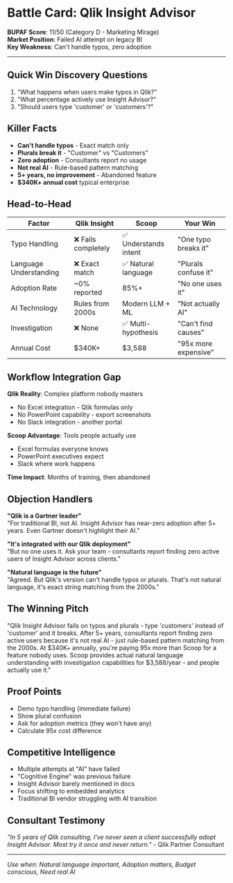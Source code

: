 # Battle Card: Qlik Insight Advisor

**BUPAF Score**: 11/50 (Category D - Marketing Mirage)  
**Market Position**: Failed AI attempt on legacy BI  
**Key Weakness**: Can't handle typos, zero adoption

---

## Quick Win Discovery Questions
1. "What happens when users make typos in Qlik?"
2. "What percentage actively use Insight Advisor?"
3. "Should users type 'customer' or 'customers'?"

## Killer Facts
- **Can't handle typos** - Exact match only
- **Plurals break it** - "Customer" vs "Customers"
- **Zero adoption** - Consultants report no usage
- **Not real AI** - Rule-based pattern matching
- **5+ years, no improvement** - Abandoned feature
- **$340K+ annual cost** typical enterprise

## Head-to-Head

| Factor | Qlik Insight | Scoop | Your Win |
|--------|--------------|-------|----------|
| Typo Handling | ❌ Fails completely | ✅ Understands intent | "One typo breaks it" |
| Language Understanding | ❌ Exact match | ✅ Natural language | "Plurals confuse it" |
| Adoption Rate | ~0% reported | 85%+ | "No one uses it" |
| AI Technology | Rules from 2000s | Modern LLM + ML | "Not actually AI" |
| Investigation | ❌ None | ✅ Multi-hypothesis | "Can't find causes" |
| Annual Cost | $340K+ | $3,588 | "95x more expensive" |

## Workflow Integration Gap

**Qlik Reality**: Complex platform nobody masters
- No Excel integration - Qlik formulas only
- No PowerPoint capability - export screenshots
- No Slack integration - another portal

**Scoop Advantage**: Tools people actually use
- Excel formulas everyone knows
- PowerPoint executives expect
- Slack where work happens

**Time Impact**: Months of training, then abandoned

## Objection Handlers

**"Qlik is a Gartner leader"**  
"For traditional BI, not AI. Insight Advisor has near-zero adoption after 5+ years. Even Gartner doesn't highlight their AI."

**"It's integrated with our Qlik deployment"**  
"But no one uses it. Ask your team - consultants report finding zero active users of Insight Advisor across clients."

**"Natural language is the future"**  
"Agreed. But Qlik's version can't handle typos or plurals. That's not natural language, it's exact string matching from the 2000s."

## The Winning Pitch
"Qlik Insight Advisor fails on typos and plurals - type 'customers' instead of 'customer' and it breaks. After 5+ years, consultants report finding zero active users because it's not real AI - just rule-based pattern matching from the 2000s. At $340K+ annually, you're paying 95x more than Scoop for a feature nobody uses. Scoop provides actual natural language understanding with investigation capabilities for $3,588/year - and people actually use it."

## Proof Points
- Demo typo handling (immediate failure)
- Show plural confusion
- Ask for adoption metrics (they won't have any)
- Calculate 95x cost difference

## Competitive Intelligence
- Multiple attempts at "AI" have failed
- "Cognitive Engine" was previous failure
- Insight Advisor barely mentioned in docs
- Focus shifting to embedded analytics
- Traditional BI vendor struggling with AI transition

## Consultant Testimony
*"In 5 years of Qlik consulting, I've never seen a client successfully adopt Insight Advisor. Most try it once and never return."* - Qlik Partner Consultant

---

*Use when: Natural language important, Adoption matters, Budget conscious, Need real AI*